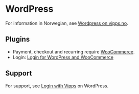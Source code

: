 <!-- START_METADATA
---
hide_table_of_contents: true
pagination_next: null
pagination_prev: null
---
END_METADATA -->

# WordPress

For information in Norwegian, see [Wordpress on vipps.no](https://www.vipps.no/produkter-og-tjenester/bedrift/ta-betalt-paa-nett/ta-betalt-paa-nett/woocommerce/).

## Plugins

* Payment, checkout and recurring require [WooCommerce](https://developer.vippsmobilepay.com/docs/plugins-ext/woocommerce/).
* Login: [Login for WordPress and WooCommerce](https://developer.vippsmobilepay.com/docs/plugins-ext/login-wordpress/)

## Support

For support, see [Login with Vipps](https://wordpress.org/support/plugin/login-with-vipps/) on WordPress.
